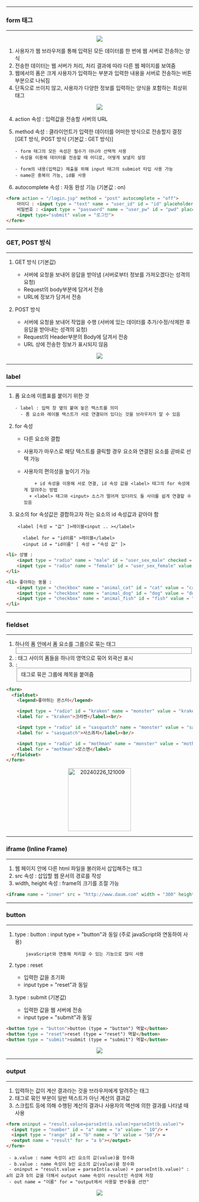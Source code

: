 -----
### form 태그
-----
<div align = "center">
<img src="https://github.com/sooyounghan/JAVA/assets/34672301/94e10da8-3428-4978-a70f-a6bec097e9cf">
</div>   

1. 사용자가 웹 브라우저를 통해 입력된 모든 데이터를 한 번에 웹 서버로 전송하는 양식
2. 전송한 데이터는 웹 서버가 처리, 처리 결과에 따라 다른 웹 페이지를 보여줌
3. 웹에서의 폼은 크게 사용자가 입력하는 부분과 입력한 내용을 서버로 전송하는 버튼 부분으로 나눠짐
4. 단독으로 쓰이지 않고, 사용자가 다양한 정보를 입력하는 양식을 포함하는 최상위 태그
   
<div align = "center">
<img src="https://github.com/sooyounghan/JAVA/assets/34672301/25c9a004-9e7a-44af-86ac-c9f31ac5569c">
</div>   

4. action 속성 : 입력값을 전송할 서버의 URL 
5. method 속성 : 클라이언트가 입력한 데이터를 어떠한 방식으로 전송할지 결정 [GET 방식, POST 방식 (기본값 : GET 방식)]

       - form 태그의 모든 속성은 필수가 아니라 선택적 사용
       - 속성을 이용해 데이터를 전송할 때 어디로, 어떻게 보낼지 설정

       - form의 내용(입력값) 제출을 위해 input 태그의 submiot 타입 사용 가능
       - name은 중복이 가능, id를 사용
      
7. autocomplete 속성 : 자동 완성 기능 (기본값 : on)

```html
<form action = "/login.jsp" method = "post" autocomplete = "off">
    아이디 : <input type = "text" name = "user_id" id = "id" placeholder = "아이디" value = "ID"><br>
    비밀번호 : <input type = "password" name = "user_pw" id = "pwd" placeholder = "비밀번호" value = "password"><br>
    <input type="submit" value = "로그인">
</form>
```

-----
### GET, POST 방식
-----
1. GET 방식 (기본값)
   - 서버에 요청을 보내어 응답을 받아냄 (서버로부터 정보를 가져오겠다는 성격의 요청)
   - Request의 body부분에 담겨서 전송
   - URL에 정보가 담겨서 전송
     
2. POST 방식
   - 서버에 요청을 보내어 작업을 수행 (서버에 있는 데이터를 추가/수정/삭제한 후 응답을 받아내는 성격의 요청)
   - Request의 Header부분의 Body에 담겨서 전송
   - URL 상에 전송한 정보가 표시되지 않음

<div align = "center">
<img src="https://github.com/sooyounghan/JAVA/assets/34672301/68352951-fe25-471e-8dab-f1f0325bbe8b">
</div>

-----
### label
-----   
1. 폼 요소에 이름표를 붙이기 위한 것

       - label : 입력 창 옆의 붙여 놓은 텍스트를 의미
    	 - 폼 요소와 레이블 텍스트가 서로 연결되어 있다는 것을 브라우저가 알 수 있음
   	  
2. for 속성
   - 다른 요소와 결합
   - 사용자가 마우스로 해당 텍스트를 클릭할 경우 <label> 요소와 연결된 요소를 곧바로 선택 가능
   - 사용자의 편의성을 높이기 가능


   	    	 + id 속성을 이용해 서로 연결, id 속성 값을 <label> 태그의 for 속성에게 알려주는 방법
           + <label> 태그와 <input> 소스가 떨어져 있더라도 둘 사이를 쉽게 연결할 수 있음
   	
3. <label> 요소의 for 속성값은 결합하고자 하는 요소의 id 속성값과 같아야 함

        <label [속성 = "값" ]>레이블<input .. ></label>
   
   		  <label for = "id이름" >레이블</label>
   		  <input id = "id이름" [ 속성 = "속성 값" ]>

```html
<li> 성별 : 
	<input type = "radio" name = "male" id = "user_sex_male" checked = "checked" value = "남"><label for = "male"> 남 </label>
	<input type = "radio" name = "female" id = "user_sex_female" value = "여"><label for = "female"> 여 </label>
</li>

<li> 좋아하는 동물 :
	<input type = "checkbox" name = "animal_cat" id = "cat" value = "cat" checked = "checked"><label for = "cat"> 고양이 </label>
	<input type = "checkbox" name = "animal_dog" id = "dog" value = "dog"><label for = "dog"> 강아지 </label>
	<input type = "checkbox" name = "animal_fish" id = "fish" value = "fish"><label for = "fish"> 물고기 </label>
</li>
```

-----
### fieldset
-----   
1. 하나의 폼 안에서 폼 요소를 그룹으로 묶는 태그 
2. <fieldset> </fieldset> : 태그 사이의 폼들을 하나의 영역으로 묶어 외곽선 표시
3. <legend> : <fieldset> 태그로 묶은 그룹에 제목을 붙여줌 

```html
<form>
  <fieldset>
    <legend>좋아하는 몬스터</legend>

    <input type = "radio" id = "kraken" name = "monster" value = "kraken" />
    <label for = "kraken">크라켄</label><br/>

    <input type = "radio" id = "sasquatch" name = "monster" value = "sasquatch" />
    <label for = "sasquatch">사스콰치</label><br/>

    <input type = "radio" id = "mothman" name = "monster" value = "mothman" />
    <label for = "mothman">모스맨</label>
  </fieldset>
</form>
```
<div align = "center">
<img width="170" alt="20240226_121009" src="https://github.com/sooyounghan/Web/assets/34672301/de7eccb3-97e4-4af2-a9c5-81229fb9202e">
</div>   

-----
### iframe (Inline Frame)
-----    
1. 웹 페이지 안에 다른 html 파일을 불러와서 삽입해주는 태그
2. src 속성 : 삽입할 웹 문서의 경로를 작성
3. width, height 속성 : frame의 크기를 조절 가능

```html
<iframe name = "inner" src = "http://www.daum.com" width = "300" height = "400">다음</iframe>
```

-----
### button
-----    
 1. type : button
    : input type = "button"과 동일 (주로 javaScript와 연동하여 사용)

     		javaScript와 연동해 처리할 수 있는 기능으로 많이 사용

 2. type : reset
    - 입력한 값을 초기화
    - input type = "reset"과 동일
 
3. type : submit (기본값)
    - 입력한 값을 웹 서버에 전송
    - input type = "submit"과 동일 
   
```html
<button type = "button">button (type = "button") 역할</button>
<button type = "reset">reset (type = "reset") 역할</button>
<button type = "submit">submit (type = "submit") 역할</button>
```   

<div align = "center">
<img src="https://github.com/sooyounghan/Web/assets/34672301/ca26a7f8-b180-4eec-967d-6991d840e9eb">
</div>   


-----
### output
-----    
1. 입력하는 값이 계산 결과라는 것을 브라우저에게 알려주는 태그
2. <output> 태그로 묶인 부분이 일반 텍스트가 아닌 계산의 결과값
3. 스크립트 등에 의해 수행된 계산의 결과나 사용자의 액션에 의한 결과를 나타낼 때 사용

```html
<form oninput = "result.value=parseInt(a.value)+parseInt(b.value)">
  <input type = "number" id = "a" name = "a" value= " 10"/> +
  <input type = "range" id = "b" name = "b" value = "50"/> =
  <output name = "result" for = "a b"></output>
</form>
```

     - a.value : name 속성이 a인 요소의 값(value)을 정수화
     - b.value : name 속성이 b인 요소의 값(value)을 정수화
     - oninput = "result.value = parseInt(a.value) + parseInt(b.value)" : a의 값과 b의 값을 더해서 output name 속성이 result인 속성에 저장
     - out name = "이름" for = "output에서 사용할 변수들을 선언"
   
<div align = "center">
<img src="https://github.com/sooyounghan/Web/assets/34672301/aa3491ba-8883-4649-99d3-b89864c0c398">
</div>   
